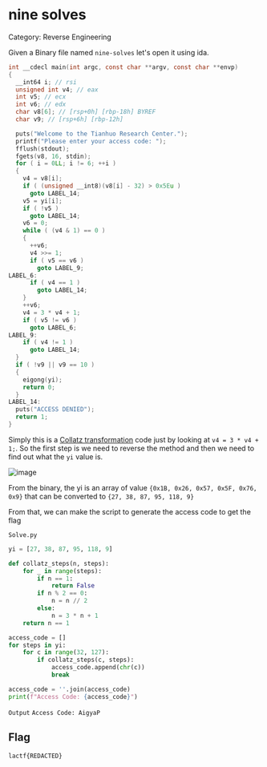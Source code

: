 # nine solves
Category: Reverse Engineering

Given a Binary file named `nine-solves` let's open it using ida.

```c
int __cdecl main(int argc, const char **argv, const char **envp)
{
  __int64 i; // rsi
  unsigned int v4; // eax
  int v5; // ecx
  int v6; // edx
  char v8[6]; // [rsp+0h] [rbp-18h] BYREF
  char v9; // [rsp+6h] [rbp-12h]

  puts("Welcome to the Tianhuo Research Center.");
  printf("Please enter your access code: ");
  fflush(stdout);
  fgets(v8, 16, stdin);
  for ( i = 0LL; i != 6; ++i )
  {
    v4 = v8[i];
    if ( (unsigned __int8)(v8[i] - 32) > 0x5Eu )
      goto LABEL_14;
    v5 = yi[i];
    if ( !v5 )
      goto LABEL_14;
    v6 = 0;
    while ( (v4 & 1) == 0 )
    {
      ++v6;
      v4 >>= 1;
      if ( v5 == v6 )
        goto LABEL_9;
LABEL_6:
      if ( v4 == 1 )
        goto LABEL_14;
    }
    ++v6;
    v4 = 3 * v4 + 1;
    if ( v5 != v6 )
      goto LABEL_6;
LABEL_9:
    if ( v4 != 1 )
      goto LABEL_14;
  }
  if ( !v9 || v9 == 10 )
  {
    eigong(yi);
    return 0;
  }
LABEL_14:
  puts("ACCESS DENIED");
  return 1;
}
```

Simply this is a [Collatz transformation](https://en.wikipedia.org/wiki/Collatz_conjecture) code just by looking at `v4 = 3 * v4 + 1;`. So the first step is we need to reverse the method and then we need to find out what the `yi` value is.

![image](https://hackmd.io/_uploads/H13kQ-2Yye.png)

From the binary, the yi is an array of value `{0x1B, 0x26, 0x57, 0x5F, 0x76, 0x9}` that can be converted to `{27, 38, 87, 95, 118, 9}`

From that, we can make the script to generate the access code to get the flag

`Solve.py`

```python
yi = [27, 38, 87, 95, 118, 9]

def collatz_steps(n, steps):
    for _ in range(steps):
        if n == 1:
            return False
        if n % 2 == 0:
            n = n // 2
        else:
            n = 3 * n + 1
    return n == 1

access_code = []
for steps in yi:
    for c in range(32, 127):  
        if collatz_steps(c, steps):
            access_code.append(chr(c))
            break

access_code = ''.join(access_code)
print(f"Access Code: {access_code}")
```
`Output`
`Access Code: AigyaP`

## Flag
`lactf{REDACTED}`